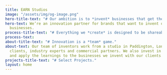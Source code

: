 ```yaml
---
title: EARN Studios
image: "/assets/img/og-image.png"
hero-title-text: "# Our ambition is to *invent* businesses that get the world talking."
hero-text: We’re an innovation partner for brands that want to invent or grow disruptive
  businesses.
process-title-text: "# Everything we *create* is designed to be shareable and deliver long-term revenue"
process-text: 
about-title-text: "# Innovation is a *team* game."
about-text: Our team of inventors work from a studio in Paddington, London, alongside
  clients, industry experts and commercial partners. We also invest in our own ideas
  and apply the learnings to the businesses we invent with our clients.
projects-title-text: "# Select Projects."
layout: home
---
```


